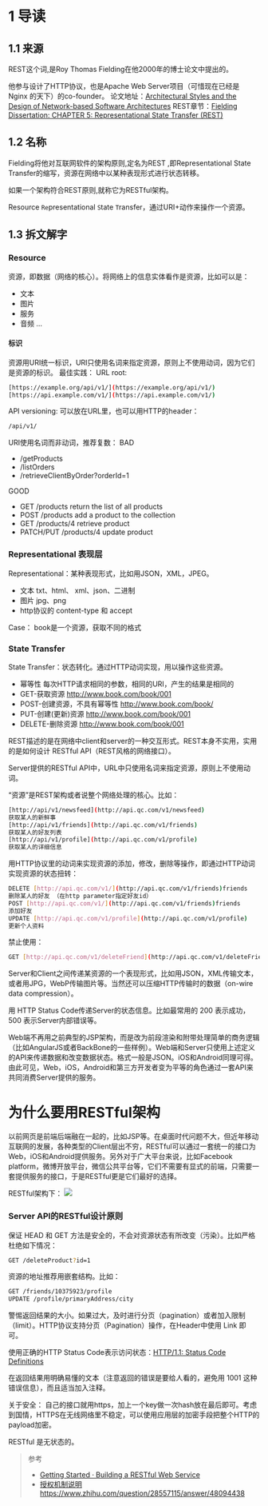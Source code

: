 # 1 导读
## 1.1 来源
REST这个词,是Roy Thomas Fielding在他2000年的博士论文中提出的。

他参与设计了HTTP协议，也是Apache Web Server项目（可惜现在已经是 Nginx 的天下）的co-founder。
论文地址：[Architectural Styles and the Design of Network-based Software Architectures](http://www.ics.uci.edu/~fielding/pubs/dissertation/top.htm)
REST章节：[Fielding Dissertation: CHAPTER 5: Representational State Transfer (REST)](http://www.ics.uci.edu/~fielding/pubs/dissertation/rest_arch_style.htm)

## 1.2 名称
Fielding将他对互联网软件的架构原则,定名为REST ,即Representational State Transfer的缩写，资源在网络中以某种表现形式进行状态转移。

如果一个架构符合REST原则,就称它为RESTful架构。

Resource `Re`presentational `S`tate `T`ransfer，通过URI+动作来操作一个资源。
##  1.3 拆文解字
### Resource
资源，即数据（网络的核心）。将网络上的信息实体看作是资源，比如可以是：
- 文本
- 图片
- 服务
- 音频
...


#### 标识
资源用URI统一标识，URI只使用名词来指定资源，原则上不使用动词，因为它们是资源的标识。
最佳实践：
URL root:
```bash
[https://example.org/api/v1/](https://example.org/api/v1/)
[https://api.example.com/v1/](https://api.example.com/v1/)
```
API versioning:
可以放在URL里，也可以用HTTP的header：
```bash
/api/v1/
```

URI使用名词而非动词，推荐复数：
BAD
*   /getProducts
*   /listOrders
*   /retrieveClientByOrder?orderId=1

GOOD
*   GET /products
return the list of all products
*   POST /products
add a product to the collection
*   GET /products/4
retrieve product
*   PATCH/PUT /products/4
update product

###  Representational 表现层
Representational：某种表现形式，比如用JSON，XML，JPEG。

- 文本
txt、html、 xml、json、二进制
- 图片
jpg、png
- http协议的 content-type 和 accept

Case：
book是一个资源，获取不同的格式

### State Transfer
State Transfer：状态转化。通过HTTP动词实现，用以操作这些资源。

- 幂等性
每次HTTP请求相同的参数，相同的URI，产生的结果是相同的
- GET-获取资源
http://www.book.com/book/001
- POST-创建资源，不具有幂等性
http://www.book.com/book/
- PUT-创建(更新)资源
http://www.book.com/book/001
- DELETE-删除资源
http://www.book.com/book/001

REST描述的是在网络中client和server的一种交互形式。REST本身不实用，实用的是如何设计 RESTful API（REST风格的网络接口）。

Server提供的RESTful API中，URL中只使用名词来指定资源，原则上不使用动词。

“资源”是REST架构或者说整个网络处理的核心。比如：

```bash
[http://api/v1/newsfeed](http://api.qc.com/v1/newsfeed)
获取某人的新鲜事
[http://api/v1/friends](http://api.qc.com/v1/friends)
获取某人的好友列表
[http://api/v1/profile](http://api.qc.com/v1/profile)
获取某人的详细信息
```

用HTTP协议里的动词来实现资源的添加，修改，删除等操作，即通过HTTP动词实现资源的状态扭转：

```bash
DELETE [http://api.qc.com/v1/](http://api.qc.com/v1/friends)friends
删除某人的好友 （在http parameter指定好友id）
POST [http://api.qc.com/v1/](http://api.qc.com/v1/friends)friends
添加好友
UPDATE [http://api.qc.com/v1/profile](http://api.qc.com/v1/profile)
更新个人资料
```
禁止使用： 

```bash
GET [http://api.qc.com/v1/deleteFriend](http://api.qc.com/v1/deleteFriend) 
```

Server和Client之间传递某资源的一个表现形式，比如用JSON，XML传输文本，或者用JPG，WebP传输图片等。当然还可以压缩HTTP传输时的数据（on-wire data compression）。

用 HTTP Status Code传递Server的状态信息。比如最常用的 200 表示成功，500 表示Server内部错误等。

Web端不再用之前典型的JSP架构，而是改为前段渲染和附带处理简单的商务逻辑（比如AngularJS或者BackBone的一些样例）。Web端和Server只使用上述定义的API来传递数据和改变数据状态。格式一般是JSON。iOS和Android同理可得。由此可见，Web，iOS，Android和第三方开发者变为平等的角色通过一套API来共同消费Server提供的服务。

# 为什么要用RESTful架构
以前网页是前端后端融在一起的，比如JSP等。在桌面时代问题不大，但近年移动互联网的发展，各种类型的Client层出不穷，RESTful可以通过一套统一的接口为 Web，iOS和Android提供服务。另外对于广大平台来说，比如Facebook platform，微博开放平台，微信公共平台等，它们不需要有显式的前端，只需要一套提供服务的接口，于是RESTful更是它们最好的选择。

RESTful架构下：
![](https://img-blog.csdnimg.cn/img_convert/c92c2a8400cac46ca1693e0cdbaedb2e.png)
### Server API的RESTful设计原则
保证 HEAD 和 GET 方法是安全的，不会对资源状态有所改变（污染）。比如严格杜绝如下情况：

```bash
GET /deleteProduct?id=1
```

资源的地址推荐用嵌套结构。比如：

```bash
GET /friends/10375923/profile
UPDATE /profile/primaryAddress/city
```

警惕返回结果的大小。如果过大，及时进行分页（pagination）或者加入限制（limit）。HTTP协议支持分页（Pagination）操作，在Header中使用 Link 即可。

使用正确的HTTP Status Code表示访问状态：[HTTP/1.1: Status Code Definitions](http://www.w3.org/Protocols/rfc2616/rfc2616-sec10.html)

在返回结果用明确易懂的文本（注意返回的错误是要给人看的，避免用 1001 这种错误信息），而且适当加入注释。

关于安全：
自己的接口就用https，加上一个key做一次hash放在最后即可。考虑到国情，HTTPS在无线网络里不稳定，可以使用应用层的加密手段把整个HTTP的payload加密。

RESTful 是无状态的。

> 参考
> - [Getting Started · Building a RESTful Web Service](https://spring.io/guides/gs/rest-service/)
> - [授权机制说明](http://open.weibo.com/wiki/%E6%8E%88%E6%9D%83%E6%9C%BA%E5%88%B6%E8%AF%B4%E6%98%8E)
> https://www.zhihu.com/question/28557115/answer/48094438
